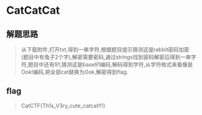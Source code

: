 # CatCatCat

## 解题思路

> 从下载附件,打开txt,得到一串字符,根据题目提示猜测这是rabbit密码加密(题目中有兔子2个字),解密需要密码,通过strings找到密码解密后得到一串字符,题目中还有91,猜测这是base91编码,解码得到字符,从字符格式来看像是Ook!编码,把全部cat替换为Ook,解密得到flag.

## flag

> CatCTF{Th1s_V3ry_cute_catcat!!!}
